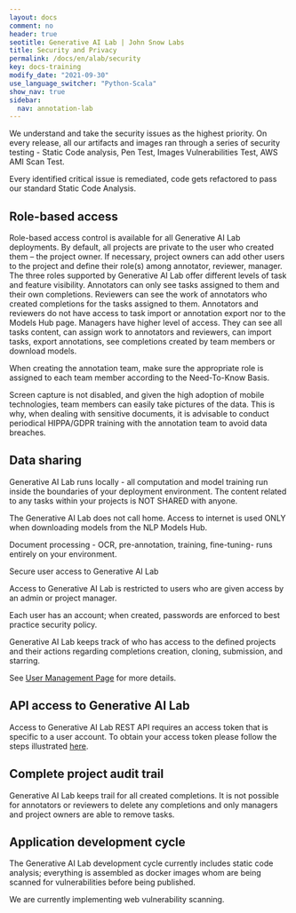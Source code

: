 ```yaml
---
layout: docs
comment: no
header: true
seotitle: Generative AI Lab | John Snow Labs
title: Security and Privacy
permalink: /docs/en/alab/security
key: docs-training
modify_date: "2021-09-30"
use_language_switcher: "Python-Scala"
show_nav: true
sidebar:
  nav: annotation-lab
---
```


We understand and take the security issues as the highest priority. On every release, all our artifacts and images ran through a series of security testing - Static Code analysis, Pen Test, Images Vulnerabilities Test, AWS AMI Scan Test.

Every identified critical issue is remediated, code gets refactored to pass our standard Static Code Analysis.

## Role-based access

Role-based access control is available for all Generative AI Lab deployments. By default, all projects are private to the user who created them – the project owner. If necessary, project owners can add other users to the project and define their role(s) among annotator, reviewer, manager. The three roles supported by Generative AI Lab offer different levels of task and feature visibility. Annotators can only see tasks assigned to them and their own completions. Reviewers can see the work of annotators who created completions for the tasks assigned to them. Annotators and reviewers do not have access to task import or annotation export nor to the Models Hub page. Managers have higher level of access. They can see all tasks content, can assign work to annotators and reviewers, can import tasks, export annotations, see completions created by team members or download models.

When creating the annotation team, make sure the appropriate role is assigned to each team member according to the Need-To-Know Basis.

Screen capture is not disabled, and given the high adoption of mobile technologies, team members can easily take pictures of the data. This is why, when dealing with sensitive documents, it is advisable to conduct periodical HIPPA/GDPR training with the annotation team to avoid data breaches.

## Data sharing

Generative AI Lab runs locally - all computation and model training run inside the boundaries of your deployment environment. The content related to any tasks within your projects is NOT SHARED with anyone.

The Generative AI Lab does not call home. Access to internet is used ONLY when downloading models from the NLP Models Hub.

Document processing - OCR, pre-annotation, training, fine-tuning- runs entirely on your environment.

Secure user access to Generative AI Lab

Access to Generative AI Lab is restricted to users who are given access by an admin or project manager.

Each user has an account; when created, passwords are enforced to best practice security policy.

Generative AI Lab keeps track of who has access to the defined projects and their actions regarding completions creation, cloning, submission, and starring.

See [User Management Page](https://nlp.johnsnowlabs.com/docs/en/alab/user_management) for more details.

## API access to Generative AI Lab

Access to Generative AI Lab REST API requires an access token that is specific to a user account. To obtain your access token please follow the steps illustrated [here](https://nlp.johnsnowlabs.com/docs/en/alab/api#get-client-secret).

## Complete project audit trail

Generative AI Lab keeps trail for all created completions. It is not possible for annotators or reviewers to delete any completions and only managers and project owners are able to remove tasks.

## Application development cycle

The Generative AI Lab development cycle currently includes static code analysis; everything is assembled as docker images whom are being scanned for vulnerabilities before being published.

We are currently implementing web vulnerability scanning.
